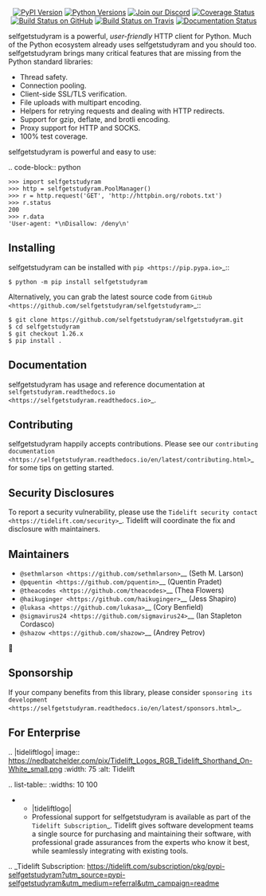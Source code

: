    <p align="center">
      <a href="https://pypi.org/project/selfgetstudyram"><img alt="PyPI Version" src="https://img.shields.io/pypi/v/selfgetstudyram.svg?maxAge=86400" /></a>
      <a href="https://pypi.org/project/selfgetstudyram"><img alt="Python Versions" src="https://img.shields.io/pypi/pyversions/selfgetstudyram.svg?maxAge=86400" /></a>
      <a href="https://discord.gg/CHEgCZN"><img alt="Join our Discord" src="https://img.shields.io/discord/756342717725933608?color=%237289da&label=discord" /></a>
      <a href="https://codecov.io/gh/selfgetstudyram/selfgetstudyram"><img alt="Coverage Status" src="https://img.shields.io/codecov/c/github/selfgetstudyram/selfgetstudyram.svg" /></a>
      <a href="https://github.com/selfgetstudyram/selfgetstudyram/actions?query=workflow%3ACI"><img alt="Build Status on GitHub" src="https://github.com/selfgetstudyram/selfgetstudyram/workflows/CI/badge.svg" /></a>
      <a href="https://travis-ci.org/selfgetstudyram/selfgetstudyram"><img alt="Build Status on Travis" src="https://travis-ci.org/selfgetstudyram/selfgetstudyram.svg?branch=master" /></a>
      <a href="https://selfgetstudyram.readthedocs.io"><img alt="Documentation Status" src="https://readthedocs.org/projects/selfgetstudyram/badge/?version=latest" /></a>
   </p>

selfgetstudyram is a powerful, *user-friendly* HTTP client for Python. Much of the
Python ecosystem already uses selfgetstudyram and you should too.
selfgetstudyram brings many critical features that are missing from the Python
standard libraries:

- Thread safety.
- Connection pooling.
- Client-side SSL/TLS verification.
- File uploads with multipart encoding.
- Helpers for retrying requests and dealing with HTTP redirects.
- Support for gzip, deflate, and brotli encoding.
- Proxy support for HTTP and SOCKS.
- 100% test coverage.

selfgetstudyram is powerful and easy to use:

.. code-block:: python

    >>> import selfgetstudyram
    >>> http = selfgetstudyram.PoolManager()
    >>> r = http.request('GET', 'http://httpbin.org/robots.txt')
    >>> r.status
    200
    >>> r.data
    'User-agent: *\nDisallow: /deny\n'


Installing
----------

selfgetstudyram can be installed with `pip <https://pip.pypa.io>`_::

    $ python -m pip install selfgetstudyram

Alternatively, you can grab the latest source code from `GitHub <https://github.com/selfgetstudyram/selfgetstudyram>`_::

    $ git clone https://github.com/selfgetstudyram/selfgetstudyram.git
    $ cd selfgetstudyram
    $ git checkout 1.26.x
    $ pip install .


Documentation
-------------

selfgetstudyram has usage and reference documentation at `selfgetstudyram.readthedocs.io <https://selfgetstudyram.readthedocs.io>`_.


Contributing
------------

selfgetstudyram happily accepts contributions. Please see our
`contributing documentation <https://selfgetstudyram.readthedocs.io/en/latest/contributing.html>`_
for some tips on getting started.


Security Disclosures
--------------------

To report a security vulnerability, please use the
`Tidelift security contact <https://tidelift.com/security>`_.
Tidelift will coordinate the fix and disclosure with maintainers.


Maintainers
-----------

- `@sethmlarson <https://github.com/sethmlarson>`__ (Seth M. Larson)
- `@pquentin <https://github.com/pquentin>`__ (Quentin Pradet)
- `@theacodes <https://github.com/theacodes>`__ (Thea Flowers)
- `@haikuginger <https://github.com/haikuginger>`__ (Jess Shapiro)
- `@lukasa <https://github.com/lukasa>`__ (Cory Benfield)
- `@sigmavirus24 <https://github.com/sigmavirus24>`__ (Ian Stapleton Cordasco)
- `@shazow <https://github.com/shazow>`__ (Andrey Petrov)

👋


Sponsorship
-----------

If your company benefits from this library, please consider `sponsoring its
development <https://selfgetstudyram.readthedocs.io/en/latest/sponsors.html>`_.


For Enterprise
--------------

.. |tideliftlogo| image:: https://nedbatchelder.com/pix/Tidelift_Logos_RGB_Tidelift_Shorthand_On-White_small.png
   :width: 75
   :alt: Tidelift

.. list-table::
   :widths: 10 100

   * - |tideliftlogo|
     - Professional support for selfgetstudyram is available as part of the `Tidelift
       Subscription`_.  Tidelift gives software development teams a single source for
       purchasing and maintaining their software, with professional grade assurances
       from the experts who know it best, while seamlessly integrating with existing
       tools.

.. _Tidelift Subscription: https://tidelift.com/subscription/pkg/pypi-selfgetstudyram?utm_source=pypi-selfgetstudyram&utm_medium=referral&utm_campaign=readme
